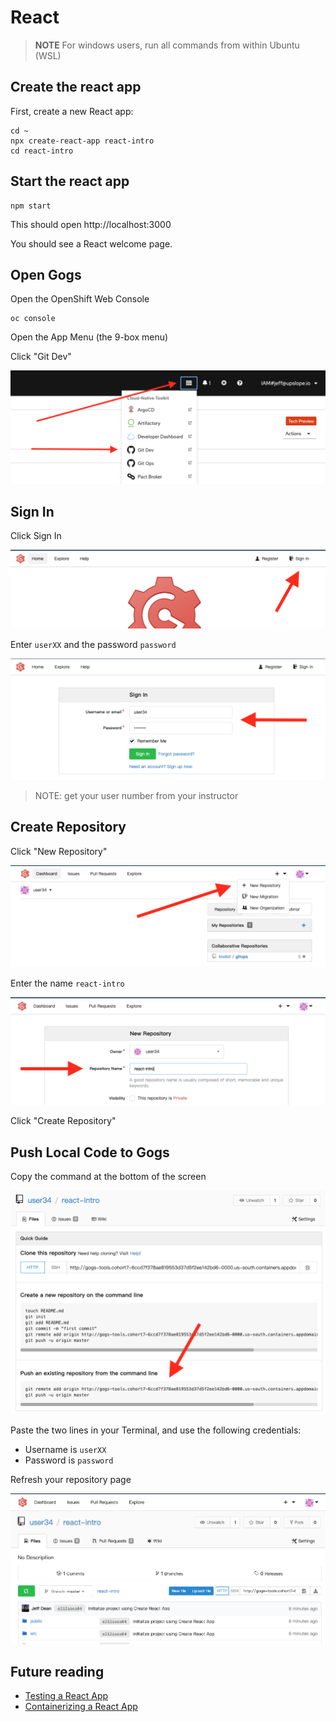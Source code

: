 # React

> **NOTE** For windows users, run all commands from within Ubuntu (WSL)

## Create the react app

First, create a new React app:

```
cd ~
npx create-react-app react-intro
cd react-intro
```

## Start the react app

```
npm start
```

This should open http://localhost:3000

You should see a React welcome page.

## Open Gogs

Open the OpenShift Web Console

```
oc console
```

Open the App Menu (the 9-box menu)

Click "Git Dev"

![](../img/gogs-menu.png)

## Sign In

Click Sign In

![](./img/01-gogs-sign-in.png)

Enter `userXX` and the password `password`

![](./img/02-gogs-username.png)

> NOTE: get your user number from your instructor

## Create Repository

Click "New Repository"

![](./img/03-gogs-new-repo.png)

Enter the name `react-intro`

![](./img/04-gogs-repo-name.png)

Click "Create Repository"

## Push Local Code to Gogs

Copy the command at the bottom of the screen

![](./img/05-gogs-command.png)

Paste the two lines in your Terminal, and use the following credentials:

- Username is `userXX`
- Password is `password`

Refresh your repository page

![](./img/06-gogs-code.png)

## Future reading

- [Testing a React App](./testing.md)
- [Containerizing a React App](./docker.md)
